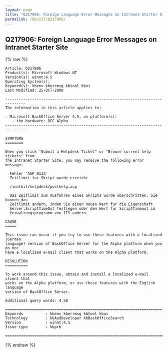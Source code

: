 ```yaml
---
layout: page
title: "Q217906: Foreign Language Error Messages on Intranet Starter Site"
permalink: /kb/217/Q217906/
---
```


## Q217906: Foreign Language Error Messages on Intranet Starter Site

{% raw %}

	Article: Q217906
	Product(s): Microsoft Windows NT
	Version(s): winnt:4.5
	Operating System(s): 
	Keyword(s): kbenv kberrmsg kbtool kbui
	Last Modified: 25-OCT-2000
	
	-------------------------------------------------------------------------------
	The information in this article applies to:
	
	- Microsoft BackOffice Server 4.5, on platform(s):
	   - the hardware: DEC Alpha 
	-------------------------------------------------------------------------------
	
	SYMPTOMS
	========
	
	When you click "Submit a Helpdesk Ticket" or "Browse current help tickets" from
	the Intranet Starter Site, you may receive the following error message:
	
	  Fehler 'ASP 0113'
	  Zeitlimit fur Skript wurde erreicht
	
	  /inetkit/helpdesk/posthelp.asp
	
	  Das Zeitlimit zum Ausfuhren eines Skripts wurde uberschritten. Sie konnen das
	  Zeitlimit andern, indem Sie einen neuen Wert fur die Eigenschaft
	  Server.ScriptTimeOut festlegen oder den Wert fur ScriptTimeout im
	  Verwaltungsprogramm von IIS andern.
	
	CAUSE
	=====
	
	This issue can occur if you try to use these features with a localized (German
	language) version of BackOffice Server for the Alpha platform when you do not
	have a localized e-mail client that works on the Alpha platform.
	
	RESOLUTION
	==========
	
	To work around this issue, obtain and install a localized e-mail client that
	works on the Alpha platform, or use these features with the English language
	version of BackOffice Server.
	
	Additional query words: 4.50
	
	======================================================================
	Keywords          : kbenv kberrmsg kbtool kbui 
	Technology        : kbAudDeveloper kbBackOfficeSearch
	Version           : winnt:4.5
	Issue type        : kbprb
	
	=============================================================================
	

{% endraw %}
